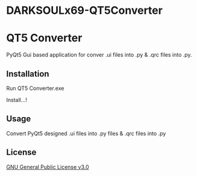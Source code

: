 # DARKSOULx69-QT5Converter

# QT5 Converter

PyQt5 Gui based application for conver .ui files into .py & .qrc files into .py.

## Installation

Run QT5 Converter.exe

Install...!

## Usage

Convert PyQt5 designed .ui files into .py files & .qrc files into .py

## License
[GNU General Public License v3.0](https://github.com/DARKSOULx69/DARKSOULx69-QT5Converter/blob/main/LICENSE)
